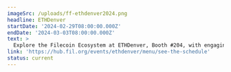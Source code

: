 ```yaml
---
imageSrc: /uploads/ff-ethdenver2024.png
headline: ETHDenver 
startDate: '2024-02-29T08:00:00.000Z'
endDate: '2024-03-03T08:00:00.000Z'
text: >
  Explore the Filecoin Ecosystem at ETHDenver, Booth #204, with engaging discussions, demos, and not-to-miss community events like the FIL Dev Summit and Filecoin Orbit Showcase.
link: 'https://hub.fil.org/events/ethdenver/menu/see-the-schedule'
status: current
---
```


